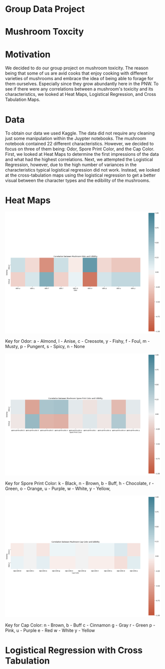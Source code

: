 # Group Data Project 

# Mushroom Toxcity

# Motivation
We decided to do our group project on mushroom toxicity. The reason being that some of us are avid cooks that enjoy cooking with different varieties of mushrooms and embrace the idea of being able to forage for them ourselves. Especially since they grow abundantly here in the PNW. To see if there were any correlations between a mushroom's toxicity and its characteristics, we looked at Heat Maps, Logistical Regression, and Cross Tabulation Maps. 

# Data
To obtain our data we used Kaggle. The data did not require any cleaning just some manipulation within the Juypter notebooks. The mushroom notebook contained 22 different characteristics. However, we decided to focus on three of them being: Odor, Spore Print Color, and the Cap Color. First, we looked at Heat Maps to determine the first impressions of the data and what had the highest correlations. Next, we attempted the Logistical Regression, however, due to the high number of variances in the characteristics typical logistical regression did not work. Instead, we looked at the cross-tabulation maps using the logistical regression to get a better visual between the character types and the edibility of the mushrooms.

# Heat Maps

![Correlation Between Mushroom Odor and Edibility](https://github.com/tamikataylor/Group-Data-Project/blob/main/HM%20Odor.png)

Key for Odor:
a - Almond,
l - Anise,
c - Creosote,
y - Fishy,
f - Foul,
m - Musty,
p - Pungent,
s - Spicy,
n - None

![Correlation Between Mushroom Spore Print Color and Edibility](https://github.com/tamikataylor/Group-Data-Project/blob/main/HM%20SPC.png)

Key for Spore Print Color:
k - Black,
n - Brown,
b - Buff,
h - Chocolate,
r - Green,
o - Orange, 
u - Purple,
w - White,
y - Yellow,

![Correlation Between Mushroom Cap Color and Edibility](https://github.com/tamikataylor/Group-Data-Project/blob/main/HM%20CP.png)

Key for Cap Color: 
n - Brown,
b - Buff
c - Cinnamon
g - Gray
r - Green
p - Pink,
u - Purple
e - Red
w - White
y - Yellow

# Logistical Regression with Cross Tabulation

